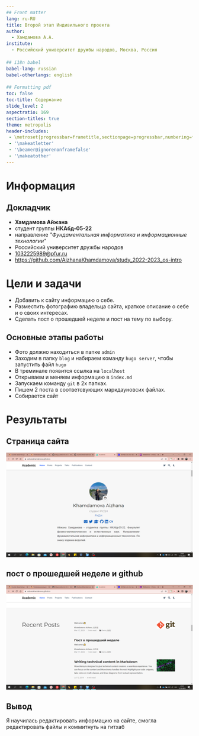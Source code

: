 ```yaml
---
## Front matter
lang: ru-RU
title: Второй этап Индивильного проекта 
author:
  - Хамдамова А.А.
institute:
  - Российский университет дружбы народов, Москва, Россия

## i18n babel
babel-lang: russian
babel-otherlangs: english

## Formatting pdf
toc: false
toc-title: Содержание
slide_level: 2
aspectratio: 169
section-titles: true
theme: metropolis
header-includes:
 - \metroset{progressbar=frametitle,sectionpage=progressbar,numbering=fraction}
 - '\makeatletter'
 - '\beamer@ignorenonframefalse'
 - '\makeatother'
---
```


# Информация

## Докладчик

 * **Хамдамова Айжана** 
 * студент группы **НКАбд-05-22**
 * направление *"Фундаментальная информатика и информационные технологии"* 
 * Российский университет дружбы народов
 * [1032225989@pfur.ru](mailto:1032225989@pfur.ru)
 * <https://github.com/AizhanaKhamdamova/study_2022-2023_os-intro>

# Цели и задачи

- Добавить к сайту информацию о себе.
- Разместить фотографию владельца сайта, краткое описание о себе и о своих интересах.
- Сделать пост о прошедшей неделе и пост на тему по выбору.

## Основные этапы работы 

- Фото должно находиться в папке `admin`
- Заходим в папку `blog` и набираем команду `hugo server`, чтобы запустить файл `hugo` 
- В треминале появится ссылка на `localhost`
- Открываем и меняем информацию в `index.md`
- Запускаем команду `git` в 2х папках.
- Пишем 2 поста в соответсвующих маркдауновсих файлах. 
- Cобирается сайт


# Результаты

## Страница сайта

![результат](image/10.png)

## пост о прошедшей неделе и github

![пост о прошедшей неделе и github](image/11.png)


## Вывод

Я научилась редактировать информацию на сайте, смогла редактировать файлы и коммитнуть на гитхаб
